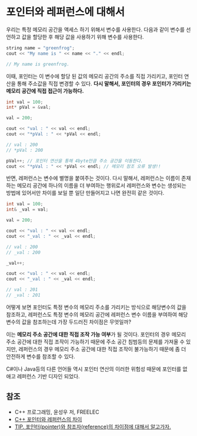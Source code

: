 # 포인터와 레퍼런스에 대해서

우리는 특정 메모리 공간을 액세스 하기 위해서 변수를 사용한다. 다음과 같이 변수를 선언하고 값을 할당한 후 해당 값을 사용하기 위해 변수를 사용한다.

```c++
string name = "greenfrog";
cout << "My name is " << name << "." << endl;

// My name is greenfrog.
```

이때, 포인터는 이 변수에 할당 된 값의 메모리 공간의 주소를 직접 가리키고, 포인터 연산을 통해 주소값을 직접 변경할 수 있다. **다시 말해서, 포인터의 경우 포인터가 가리키는 메모리 공간에 직접 접근이 가능하다.**

```c++
int val = 100;
int* pVal = &val;

val = 200;

cout << "val : " << val << endl;
cout << "*pVal : " << *pVal << endl;

// val : 200
// *pVal : 200

pVal++; // 포인터 연산을 통해 4byte만큼 주소 공간을 이동한다.
cout << "*pVal : " << *pVal << endl; // 메모리 참조 오류 발생!!
```

반면, 레퍼런스는 변수에 별명을 붙여주는 것이다. 다시 말해서, 레퍼런스는 이름이 존재하는 메모리 공간에 하나의 이름을 더 부여하는 행위로서 레퍼런스와 변수는 생성되는 방법에 있어서만 차이를 보일 뿐 일단 만들어지고 나면 완전히 같은 것이다.

```c++
int val = 100;
int& _val = val;

val = 200;

cout << "val : " << val << endl;
cout << "_val : " << _val << endl;

// val : 200
// _val : 200

_val++;

cout << "val : " << val << endl;
cout << "_val : " << _val << endl;

// val : 201
// _val : 201
```

어떻게 보면 포인터도 특정 변수의 메모리 주소를 가리키는 방식으로 해당변수의 값을 참조하고, 레퍼런스도 특정 변수의 메모리 공간에 레퍼런스 변수 이름을 부여하여 해당변수의 값을 참조하는데 가장 두드러진 차이점은 무엇일까?

이는 **메모리 주소 공간에 대한 직접 조작 가능 여부**가 될 것이다. 포인터의 경우 메모리 주소 공간에 대한 직접 조작이 가능하기 때문에 주소 공간 침범등의 문제를 가져올 수 있지만, 레퍼런스의 경우 메모리 주소 공간에 대한 직접 조작이 불가능하기 때문에 좀 더 안전하게 변수를 참조할 수 있다.

C#이나 Java등의 다른 언어들 역시 포인터 연산의 이러한 위험성 때문에 포인터를 없애고 레퍼런스 기반 디자인 되었다.

## 참조

* C++ 프로그래밍, 윤성우 저, FREELEC
* [C++ 포인터와 레퍼런스의 차이](http://wonjayk.tistory.com/253)
* [TIP. 포인터(pointer)와 참조자(reference)의 차이점에 대해서 알고가자.](http://whitesnake.uzoo.in/29)
